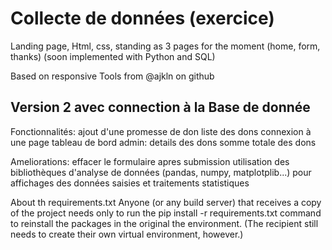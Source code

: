 # Collecte de données (exercice)
Landing page, Html, css, standing as 3 pages for the moment (home, form, thanks)
(soon implemented with Python and SQL)

Based on responsive Tools from @ajkln on github

## Version 2 avec connection à la Base de donnée
Fonctionnalités:
    ajout d'une promesse de don
    liste des dons
    connexion à une page tableau de bord admin:
    details des dons
    somme totale des dons


Ameliorations:
    effacer le formulaire apres submission
    utilisation des bibliothèques  d'analyse de données (pandas, numpy, matplotplib...) pour affichages des données saisies et traitements statistiques
    

About th requirements.txt
Anyone (or any build server) that receives a copy of the project needs only to run the pip install -r requirements.txt command to reinstall the packages in the original the environment. (The recipient still needs to create their own virtual environment, however.)
    
    
